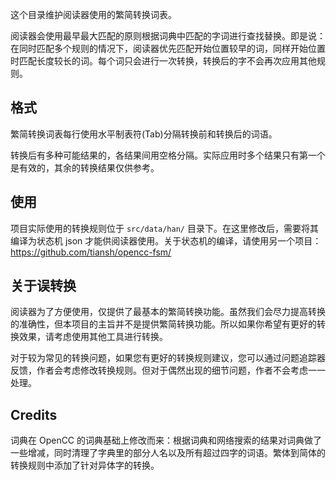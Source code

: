 这个目录维护阅读器使用的繁简转换词表。

阅读器会使用最早最大匹配的原则根据词典中匹配的字词进行查找替换。即是说：在同时匹配多个规则的情况下，阅读器优先匹配开始位置较早的词，同样开始位置时匹配长度较长的词。每个词只会进行一次转换，转换后的字不会再次应用其他规则。

## 格式

繁简转换词表每行使用水平制表符(Tab)分隔转换前和转换后的词语。

转换后有多种可能结果的，各结果间用空格分隔。实际应用时多个结果只有第一个是有效的，其余的转换结果仅供参考。

## 使用

项目实际使用的转换规则位于 `src/data/han/` 目录下。在这里修改后，需要将其编译为状态机 json 才能供阅读器使用。关于状态机的编译，请使用另一个项目： https://github.com/tiansh/opencc-fsm/

## 关于误转换

阅读器为了方便使用，仅提供了最基本的繁简转换功能。虽然我们会尽力提高转换的准确性，但本项目的主旨并不是提供繁简转换功能。所以如果你希望有更好的转换效果，请考虑使用其他工具进行转换。

对于较为常见的转换问题，如果您有更好的转换规则建议，您可以通过问题追踪器反馈，作者会考虑修改转换规则。但对于偶然出现的细节问题，作者不会考虑一一处理。

## Credits

词典在 OpenCC 的词典基础上修改而来：根据词典和网络搜索的结果对词典做了一些增减，同时清理了字典里的部分人名以及所有超过四字的词语。繁体到简体的转换规则中添加了针对异体字的转换。


